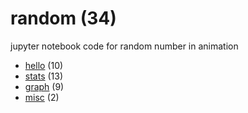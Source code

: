 # random (34)
jupyter notebook code for random number in animation

+ [hello](hello/README.md) (10)
+ [stats](stats/README.md) (13)
+ [graph](graph/README.md) (9)
+ [misc](misc/README.md) (2)
